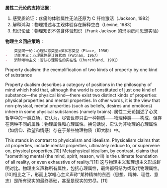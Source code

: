 
**属性二元论的支持证据**：

1. 感受质论证：疼痛的体验属性无法还原为 C 纤维激活（Jackson, 1982）
2. 解释鸿沟：物理描述与主观体验存在解释空白（Levine, 1983）
3. 知识论证：物理知识不包含体验知识（Frank Jackson 的玛丽房间思想实验）

**物理主义回应策略**：

```markdown
-   类型同一论：心理状态类型=脑状态类型（Place, 1956）
-   功能主义：心理属性是计算状态（Putnam, 1967）
-   消除唯物主义：否认心理属性的实在性（Churchland, 1981）
```

Property dualism: the exemplification of two kinds of property by one kind of substance

Property dualism describes a category of positions in the philosophy of mind which hold that, although the world is constituted of just one kind of substance—the physical kind—there exist two distinct kinds of properties: physical properties and mental properties. In other words, it is the view that non-physical, mental properties (such as beliefs, desires and emotions) inhere in some physical substances (namely brains).
属性二元论描述了心灵哲学中的一类立场，它认为，尽管世界只由一种物质——物理种类——构成，但存在两种不同的属性：物理属性和心理属性。换句话说，它认为非物理的心理属性（如信仰、欲望和情感）存在于某些物理物质（即大脑）中。

This stands in contrast to physicalism and idealism. Physicalism claims that all properties, include mental properties, ultimately reduce to, or supervene on, physical properties.[10] Metaphysical idealism, by contrast, claims that "something mental (the mind, spirit, reason, will) is the ultimate foundation of all reality, or even exhaustive of reality."[11]
这与物理主义和理想主义形成鲜明对比。物理主义声称所有属性，包括心理属性，最终都归结为或取代物理属性。[10]相比之下，形而上学唯心主义声称“某种精神的东西（思想、精神、理性、意志）是所有现实的最终基础，甚至是现实的穷尽。[11]
